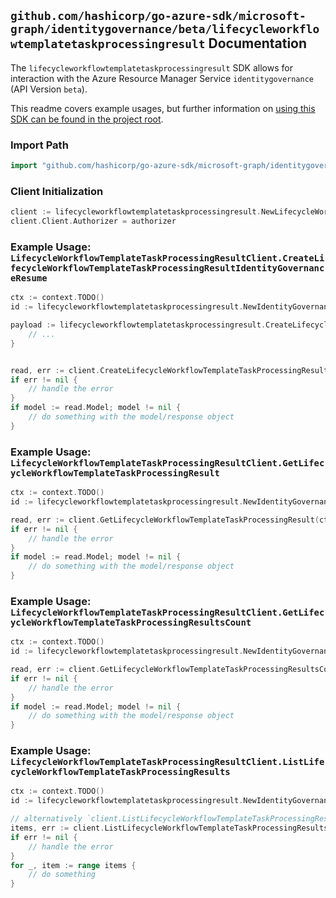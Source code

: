 
## `github.com/hashicorp/go-azure-sdk/microsoft-graph/identitygovernance/beta/lifecycleworkflowtemplatetaskprocessingresult` Documentation

The `lifecycleworkflowtemplatetaskprocessingresult` SDK allows for interaction with the Azure Resource Manager Service `identitygovernance` (API Version `beta`).

This readme covers example usages, but further information on [using this SDK can be found in the project root](https://github.com/hashicorp/go-azure-sdk/tree/main/docs).

### Import Path

```go
import "github.com/hashicorp/go-azure-sdk/microsoft-graph/identitygovernance/beta/lifecycleworkflowtemplatetaskprocessingresult"
```


### Client Initialization

```go
client := lifecycleworkflowtemplatetaskprocessingresult.NewLifecycleWorkflowTemplateTaskProcessingResultClientWithBaseURI("https://management.azure.com")
client.Client.Authorizer = authorizer
```


### Example Usage: `LifecycleWorkflowTemplateTaskProcessingResultClient.CreateLifecycleWorkflowTemplateTaskProcessingResultIdentityGovernanceResume`

```go
ctx := context.TODO()
id := lifecycleworkflowtemplatetaskprocessingresult.NewIdentityGovernanceLifecycleWorkflowWorkflowTemplateIdTaskIdTaskProcessingResultID("workflowTemplateIdValue", "taskIdValue", "taskProcessingResultIdValue")

payload := lifecycleworkflowtemplatetaskprocessingresult.CreateLifecycleWorkflowTemplateTaskProcessingResultIdentityGovernanceResumeRequest{
	// ...
}


read, err := client.CreateLifecycleWorkflowTemplateTaskProcessingResultIdentityGovernanceResume(ctx, id, payload)
if err != nil {
	// handle the error
}
if model := read.Model; model != nil {
	// do something with the model/response object
}
```


### Example Usage: `LifecycleWorkflowTemplateTaskProcessingResultClient.GetLifecycleWorkflowTemplateTaskProcessingResult`

```go
ctx := context.TODO()
id := lifecycleworkflowtemplatetaskprocessingresult.NewIdentityGovernanceLifecycleWorkflowWorkflowTemplateIdTaskIdTaskProcessingResultID("workflowTemplateIdValue", "taskIdValue", "taskProcessingResultIdValue")

read, err := client.GetLifecycleWorkflowTemplateTaskProcessingResult(ctx, id, lifecycleworkflowtemplatetaskprocessingresult.DefaultGetLifecycleWorkflowTemplateTaskProcessingResultOperationOptions())
if err != nil {
	// handle the error
}
if model := read.Model; model != nil {
	// do something with the model/response object
}
```


### Example Usage: `LifecycleWorkflowTemplateTaskProcessingResultClient.GetLifecycleWorkflowTemplateTaskProcessingResultsCount`

```go
ctx := context.TODO()
id := lifecycleworkflowtemplatetaskprocessingresult.NewIdentityGovernanceLifecycleWorkflowWorkflowTemplateIdTaskID("workflowTemplateIdValue", "taskIdValue")

read, err := client.GetLifecycleWorkflowTemplateTaskProcessingResultsCount(ctx, id, lifecycleworkflowtemplatetaskprocessingresult.DefaultGetLifecycleWorkflowTemplateTaskProcessingResultsCountOperationOptions())
if err != nil {
	// handle the error
}
if model := read.Model; model != nil {
	// do something with the model/response object
}
```


### Example Usage: `LifecycleWorkflowTemplateTaskProcessingResultClient.ListLifecycleWorkflowTemplateTaskProcessingResults`

```go
ctx := context.TODO()
id := lifecycleworkflowtemplatetaskprocessingresult.NewIdentityGovernanceLifecycleWorkflowWorkflowTemplateIdTaskID("workflowTemplateIdValue", "taskIdValue")

// alternatively `client.ListLifecycleWorkflowTemplateTaskProcessingResults(ctx, id, lifecycleworkflowtemplatetaskprocessingresult.DefaultListLifecycleWorkflowTemplateTaskProcessingResultsOperationOptions())` can be used to do batched pagination
items, err := client.ListLifecycleWorkflowTemplateTaskProcessingResultsComplete(ctx, id, lifecycleworkflowtemplatetaskprocessingresult.DefaultListLifecycleWorkflowTemplateTaskProcessingResultsOperationOptions())
if err != nil {
	// handle the error
}
for _, item := range items {
	// do something
}
```
